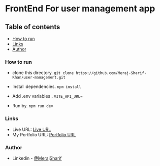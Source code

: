 # FrontEnd For user management app

## Table of contents

- [How to run](#how-to-run)
- [Links](#links)
- [Author](#author)

### How to run

* clone this directory.
`git clone https://github.com/Meraj-Sharif-Khan/user-management.git`

* Install dependencies.
`npm install`

* Add .env variables .
`VITE_API_URL=`

* Run by.
`npm run dev`


### Links

- Live URL: [Live URL](https://user-management-production-5a52.up.railway.app)
- My Portfolio URL: [Portfolio URL](https://merajsharif.netlify.app/#project)


### Author

- Linkedin - [@MerajSharif](https://www.linkedin.com/in/meraj-sharif-0413a6264/)
